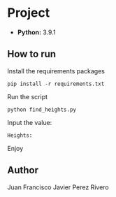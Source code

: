 # Project
- **Python:** 3.9.1
## How to run
Install the requirements packages
```shell
pip install -r requirements.txt
```
Run the script
```shell
python find_heights.py
```
Input the value:
```
Heights:
```
Enjoy

## Author
Juan Francisco Javier Perez Rivero